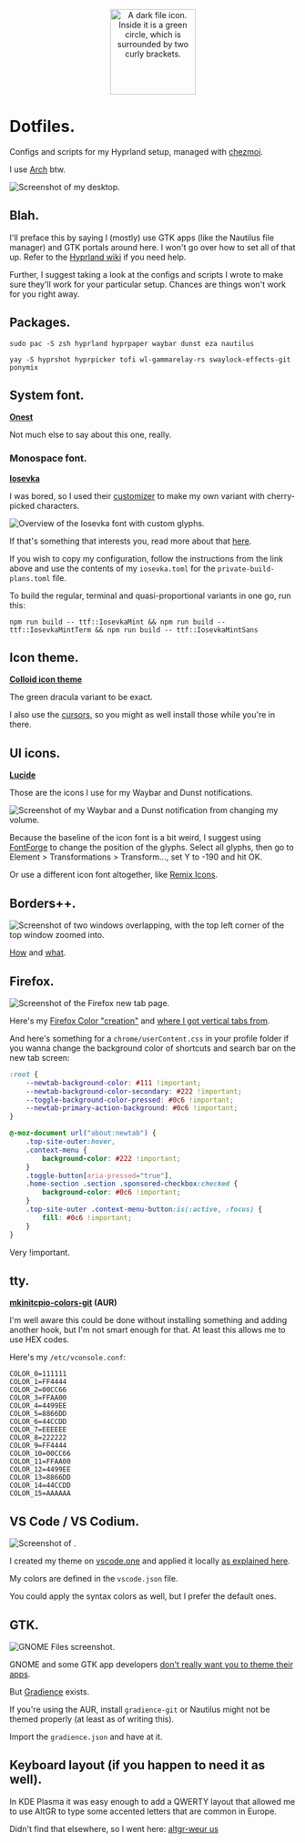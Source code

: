 <p align="center">
    <img height="150" alt="A dark file icon. Inside it is a green circle, which is surrounded by two curly brackets." src="/.repoassets/file-icon.svg">
</p>

# Dotfiles.

Configs and scripts for my Hyprland setup, managed with [chezmoi](https://www.chezmoi.io/).

I use [Arch](https://archlinux.org/) btw.

![Screenshot of my desktop.](/.repoassets/Desktop.png)

## Blah.

I'll preface this by saying I (mostly) use GTK apps (like the Nautilus file manager) and GTK portals around here. I won't go over how to set all of that up. Refer to the [Hyprland wiki](https://wiki.hyprland.org/) if you need help.

Further, I suggest taking a look at the configs and scripts I wrote to make sure they'll work for your particular setup. Chances are things won't work for you right away.

## Packages.

`sudo pac -S zsh hyprland hyprpaper waybar dunst eza nautilus`

`yay -S hyprshot hyprpicker tofi wl-gammarelay-rs swaylock-effects-git ponymix`

## System font.

**[Onest](https://onest.md/)**

Not much else to say about this one, really.

### Monospace font.

**[Iosevka](https://github.com/be5invis/Iosevka)**

I was bored, so I used their [customizer](https://typeof.net/Iosevka/customizer) to make my own variant with cherry-picked characters.

![Overview of the Iosevka font with custom glyphs.](/.repoassets/Iosevka.svg)

If that's something that interests you, read more about that [here](https://github.com/be5invis/Iosevka/blob/main/doc/custom-build.md).

If you wish to copy my configuration, follow the instructions from the link above and use the contents of my `iosevka.toml` for the `private-build-plans.toml` file.

To build the regular, terminal and quasi-proportional variants in one go, run this:

`npm run build -- ttf::IosevkaMint && npm run build -- ttf::IosevkaMintTerm && npm run build -- ttf::IosevkaMintSans`

## Icon theme.

**[Colloid icon theme](https://github.com/vinceliuice/Colloid-icon-theme)**

The green dracula variant to be exact.

I also use the [cursors](https://github.com/vinceliuice/Colloid-icon-theme/tree/main/cursors), so you might as well install those while you're in there.

## UI icons.

**[Lucide](https://lucide.dev/)**

Those are the icons I use for my Waybar and Dunst notifications.

![Screenshot of my Waybar and a Dunst notification from changing my volume.](/.repoassets/Waybar+Notification.png)

Because the baseline of the icon font is a bit weird, I suggest using [FontForge](https://fontforge.org/en-US/) to change the position of the glyphs. Select all glyphs, then go to Element > Transformations > Transform..., set Y to -190 and hit OK.

Or use a different icon font altogether, like [Remix Icons](https://remixicon.com/).

## Borders++.

![Screenshot of two windows overlapping, with the top left corner of the top window zoomed into.](/.repoassets/BordersPlusPlus.png)

[How](https://wiki.hyprland.org/Plugins/Using-Plugins/) and [what](https://github.com/hyprwm/hyprland-plugins/tree/main/borders-plus-plus).

## Firefox.

![Screenshot of the Firefox new tab page.](/.repoassets/Firefox.png)

Here's my [Firefox Color "creation"](https://color.firefox.com/?theme=XQAAAALsAgAAAAAAAABBqYhm849SCicxcUMVgXcGHf3p79EhVPXpIZ1ibTLiQvLY1QylemTgx7hM1zvKvEf7PgmwvnHuxDkveHeHkLt3av2iYRA3oxMaYYcUKFAgO85u6uA5DQFwqDQFvI6EZsEKRt4YIIjdG6Asf76rWbrf6jo-3N5B_HslmOQO-cKRVs0OqOQ_tIIkb2EeIzMHImWLd-99TnG6CT72bDVZzUWkxx8253EU0xKh2o154Ih1MBlRZWRAZR16P33G1tRKsrFvo4yr2NLviDIO9Txwd-EpzIlb7avavGcNspQ05RzUzlG10TvK4DI26EXTCqoULZXxu64WNZSPlBrUjCsICaUKRY-6swk9VK2mqXBRtMOJ4lMvzrmMwWfI2m2hW9H8s59VUULxyrHO-HO7V8aLktnwJnkHDx9Fk9Bi0ABKPthvY2kjzHcQyuDs05iaC3e__KjJxw) and [where I got vertical tabs from](https://github.com/ranmaru22/firefox-vertical-tabs).

And here's something for a `chrome/userContent.css` in your profile folder if you wanna change the background color of shortcuts and search bar on the new tab screen:

```css
:root {
	--newtab-background-color: #111 !important;
	--newtab-background-color-secondary: #222 !important;
	--toggle-background-color-pressed: #0c6 !important;
	--newtab-primary-action-background: #0c6 !important;
}

@-moz-document url("about:newtab") {
	.top-site-outer:hover,
	.context-menu {
		background-color: #222 !important;
	}
	.toggle-button[aria-pressed="true"],
	.home-section .section .sponsored-checkbox:checked {
		background-color: #0c6 !important;
	}
	.top-site-outer .context-menu-button:is(:active, :focus) {
		fill: #0c6 !important;
	}
}
```

Very !important.

## tty.

**[mkinitcpio-colors-git](https://github.com/evanpurkhiser/mkinitcpio-colors) (AUR)**

I'm well aware this could be done without installing something and adding another hook, but I'm not smart enough for that. At least this allows me to use HEX codes.

Here's my `/etc/vconsole.conf`:

```
COLOR_0=111111
COLOR_1=FF4444
COLOR_2=00CC66
COLOR_3=FFAA00
COLOR_4=4499EE
COLOR_5=8866DD
COLOR_6=44CCDD
COLOR_7=EEEEEE
COLOR_8=222222
COLOR_9=FF4444
COLOR_10=00CC66
COLOR_11=FFAA00
COLOR_12=4499EE
COLOR_13=8866DD
COLOR_14=44CCDD
COLOR_15=AAAAAA
```

## VS Code / VS Codium.

![Screenshot of .](/.repoassets/Spaghetti.png)

I created my theme on [vscode.one](https://themes.vscode.one/) and applied it locally [as explained here](https://themes.vscode.one/faq/local-install).

My colors are defined in the `vscode.json` file.

You could apply the syntax colors as well, but I prefer the default ones.

## GTK.

![GNOME Files screenshot.](/.repoassets/Nautilus.png)

GNOME and some GTK app developers [don't really want you to theme their apps](https://stopthemingmy.app/).

But [Gradience](https://github.com/GradienceTeam/Gradience) exists.

If you're using the AUR, install `gradience-git` or Nautilus might not be themed properly (at least as of writing this).

Import the `gradience.json` and have at it.

## Keyboard layout (if you happen to need it as well).

In KDE Plasma it was easy enough to add a QWERTY layout that allowed me to use AltGR to type some accented letters that are common in Europe.

Didn't find that elsewhere, so I went here: [altgr-weur us](https://altgr-weur.eu/linux.html)
